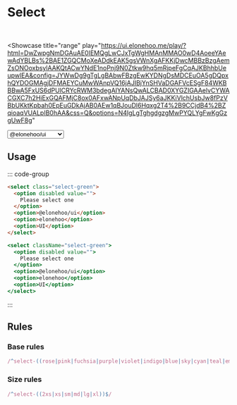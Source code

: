 # Select

<br />

<Showcase
  title="range"
  play="https://ui.elonehoo.me/play/?html=DwZwpgNmDGAuAE0IEMQgLwCJxTgWgHMAnMMAO0wD4AoeeYAewAdYBLBs%2BAE1ZGQCMoXeADdkEAK5gsVWnXgAFKKjDwcMBBzBzgAemZsONOoxbsylAAKQtACwYNdE1noPnj9N0Ztkw9hq5mRjpeFgCqAJKBhhbUeupwlEA&config=JYWwDg9gTgLgBAbwFBzgEwKYDNgDsMDCEuOA5gDQpxhQYDOGMAgjDFMAEYCuMwWAnpVQ16jAJIBjYnSHVaDGAFVcESgF84WKBBBwA5FxUS6dPUlCRYcRWM3bdegAIYANsQwALCBAD0XYGZIGAAelvCYWACGXC7h2HiExGQAFMjC8ox0AFxwANpUqDbJAJSy6aJKKiVlchUsbJw8fPzVBbUKktKpbah0EpEuGDkAjAB0AEw1qBJouDl6Hqxg2T4%2B9CCjdB4%2BZqioaqVUALpIB0hAA&css=Q&options=N4IgLgTghgdgzgMwPYQLYgFwKgGzgUwF8g"
>
  <div class="space-center">
    <select class="select-green select-lg">
      <option disabled value="">
        Please select one
      </option>
      <option>@elonehoo/ui</option>
      <option>elonehoo</option>
      <option>UI</option>
    </select>
  </div>
</Showcase>


## Usage

::: code-group

```html [HTML]
<select class="select-green">
  <option disabled value="">
    Please select one
  </option>
  <option>@elonehoo/ui</option>
  <option>elonehoo</option>
  <option>UI</option>
</select>
```

```jsx [JSX]
<select className="select-green">
  <option disabled value="">
    Please select one
  </option>
  <option>@elonehoo/ui</option>
  <option>elonehoo</option>
  <option>UI</option>
</select>
```

:::

## Rules

### Base rules

```ts
/^select-((rose|pink|fuchsia|purple|violet|indigo|blue|sky|cyan|teal|emerald|green|lime|yellow|amber|orange|red|gray|slate|zinc|neutral|stone|light|dark|lightblue|warmgray|truegray|coolgray|bluegray))$/
```

### Size rules

```ts
/^select-((2xs|xs|sm|md|lg|xl))$/
```
